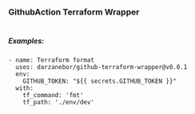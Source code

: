 ### GithubAction Terraform Wrapper
#
##### Examples:
```
- name: Terraform format
  uses: darzanebor/github-terraform-wrapper@v0.0.1
  env:
    GITHUB_TOKEN: "${{ secrets.GITHUB_TOKEN }}"        
  with:
    tf_command: 'fmt'
    tf_path: './env/dev'
```
